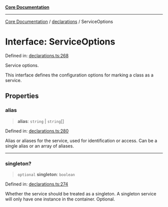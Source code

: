 [**Core Documentation**](../../README.md)

***

[Core Documentation](../../README.md) / [declarations](../README.md) / ServiceOptions

# Interface: ServiceOptions

Defined in: [declarations.ts:268](https://github.com/stonemjs/core/blob/65c9e07f9d264b07f6e4091fcc29046b5ca8ea45/src/declarations.ts#L268)

Service options.

This interface defines the configuration options for marking a class as a service.

## Properties

### alias

> **alias**: `string` \| `string`[]

Defined in: [declarations.ts:280](https://github.com/stonemjs/core/blob/65c9e07f9d264b07f6e4091fcc29046b5ca8ea45/src/declarations.ts#L280)

Alias or aliases for the service, used for identification or access.
Can be a single alias or an array of aliases.

***

### singleton?

> `optional` **singleton**: `boolean`

Defined in: [declarations.ts:274](https://github.com/stonemjs/core/blob/65c9e07f9d264b07f6e4091fcc29046b5ca8ea45/src/declarations.ts#L274)

Whether the service should be treated as a singleton.
A singleton service will only have one instance in the container.
Optional.
